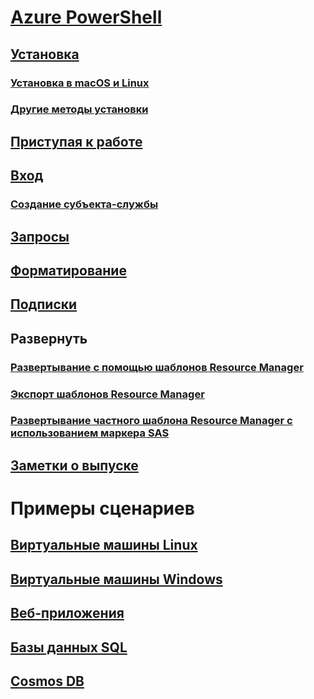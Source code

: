 # [Azure PowerShell](../overview.md)

## [Установка](../install-azurerm-ps.md)
### [Установка в macOS и Linux](../install-azurermps-maclinux.md)
### [Другие методы установки](../other-install.md)

## [Приступая к работе](../get-started-azureps.md)

## [Вход](../authenticate-azureps.md)
### [Создание субъекта-службы](../create-azure-service-principal-azureps.md)

## [Запросы](../queries-azureps.md)
## [Форматирование](../formatting-output.md)
## [Подписки](../manage-subscriptions-azureps.md)

## Развернуть
### [Развертывание с помощью шаблонов Resource Manager](/azure/azure-resource-manager/resource-group-template-deploy)
### [Экспорт шаблонов Resource Manager](/azure/azure-resource-manager/resource-manager-export-template-powershell)
### [Развертывание частного шаблона Resource Manager с использованием маркера SAS](/azure/azure-resource-manager/resource-manager-powershell-sas-token)

## [Заметки о выпуске](release-notes-azureps.md)

# Примеры сценариев
## [Виртуальные машины Linux](/azure/virtual-machines/linux/powershell-samples?toc=%2fpowershell%2fmodule%2ftoc.json)
## [Виртуальные машины Windows](/azure/virtual-machines/windows/powershell-samples?toc=%2fpowershell%2fmodule%2ftoc.json)
## [Веб-приложения](/azure/app-service-web/app-service-powershell-samples?toc=%2fpowershell%2fmodule%2ftoc.json)
## [Базы данных SQL](/azure/sql-database/sql-database-powershell-samples?toc=%2fpowershell%2fmodule%2ftoc.json)
## [Cosmos DB](/azure/cosmos-db/powershell-samples?toc=%2fpowershell%2fmodules%2ftoc.json)

